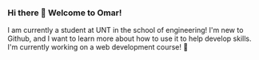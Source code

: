 ### Hi there 👋 Welcome to Omar!

I am currently a student at UNT in the school of engineering! I'm new to Github, and I want to learn more about how to use it to help develop skills. I'm currently working on a web development course! 📖

<!--
**opedrazza/opedrazza** is a ✨ _special_ ✨ repository because its `README.md` (this file) appears on your GitHub profile.

Here are some ideas to get you started:

- 🔭 I’m currently working on ...
- 🌱 I’m currently learning ...
- 👯 I’m looking to collaborate on ...
- 🤔 I’m looking for help with ...
- 💬 Ask me about ...
- 📫 How to reach me: ...
- 😄 Pronouns: ...
- ⚡ Fun fact: ...
-->
